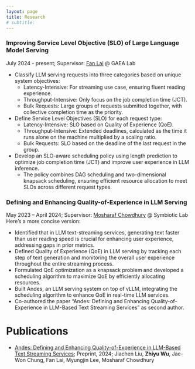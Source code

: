 ```yaml
---
layout: page
title: Research
# subtitle: 
---
```


### Improving Service Level Objective (SLO) of Large Language Model Serving
July 2024 - present; Supervisor: [Fan Lai](https://www.fanlai.me/) @ GAEA Lab
- Classify LLM serving requests into three categories based on unique system objectives:
  - Latency-Intensive: For streaming use case, ensuring fluent reading experience.
  - Throughput-Intensive: Only focus on the job completion time (JCT).
  - Bulk Requests: Large groups of requests submitted together, with collective completion time as the priority.
- Define Service Level Objectives (SLO) for each request type:
  - Latency-Intensive: SLO based on Quality of Experience (QoE).
  - Throughput-Intensive: Extended deadlines, calculated as the time it runs alone on the machine multiplied by a scaling ratio.
  - Bulk Requests: SLO based on the deadline of the last request in the group.
- Develop an SLO-aware scheduling policy using length prediction to optimize job completion time (JCT) and improve user experience in LLM inference.
  - The policy combines DAG scheduling and two-dimensional knapsack scheduling, ensuring efficient resource allocation to meet SLOs across different request types.


### Defining and Enhancing Quality-of-Experience in LLM Serving
May 2023 – April 2024; Supervisor: [Mosharaf Chowdhury](https://www.mosharaf.com/) @ Symbiotic Lab
Here’s a more concise version:
- Identified that in LLM text-streaming services, generating text faster than user reading speed is crucial for enhancing user experience, addressing gaps in prior metrics.
- Defined Quality of Experience (QoE) in LLM serving by tracking each step of text generation and monitoring the overall user experience throughout the entire streaming process.
- Formulated QoE optimization as a knapsack problem and developed a scheduling algorithm to maximize QoE by efficiently allocating resources.
- Built Andes, an LLM serving system on top of vLLM, integrating the scheduling algorithm to enhance QoE in real-time LLM services.
- Co-authored the paper “Andes: Defining and Enhancing Quality-of-Experience in LLM-Based Text Streaming Services” as second author.


# Publications
- [Andes: Defining and Enhancing Quality-of-Experience in LLM-Based Text Streaming Services](https://arxiv.org/abs/2404.16283); Preprint, 2024; Jiachen Liu, **Zhiyu Wu**, Jae-Won Chung, Fan Lai, Myungjin Lee, Mosharaf Chowdhury
